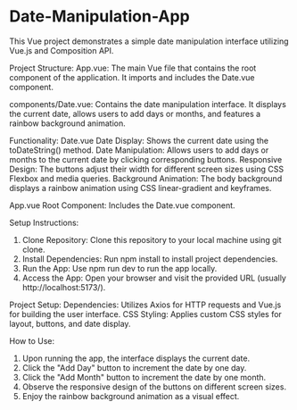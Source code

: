# Date-Manipulation-App
This Vue project demonstrates a simple date manipulation interface utilizing Vue.js and Composition API.

Project Structure:
App.vue: The main Vue file that contains the root component of the application. It imports and includes the Date.vue component.

components/Date.vue: Contains the date manipulation interface. It displays the current date, allows users to add days or months, and features a rainbow background animation.

Functionality:
Date.vue
Date Display: Shows the current date using the toDateString() method.
Date Manipulation: Allows users to add days or months to the current date by clicking corresponding buttons.
Responsive Design: The buttons adjust their width for different screen sizes using CSS Flexbox and media queries.
Background Animation: The body background displays a rainbow animation using CSS linear-gradient and keyframes.

App.vue
Root Component: Includes the Date.vue component.

Setup Instructions:
1. Clone Repository: Clone this repository to your local machine using git clone.
2. Install Dependencies: Run npm install to install project dependencies.
3. Run the App: Use npm run dev to run the app locally.
4. Access the App: Open your browser and visit the provided URL (usually http://localhost:5173/).

Project Setup:
Dependencies: Utilizes Axios for HTTP requests and Vue.js for building the user interface.
CSS Styling: Applies custom CSS styles for layout, buttons, and date display.

How to Use:
1. Upon running the app, the interface displays the current date.
2. Click the "Add Day" button to increment the date by one day.
3. Click the "Add Month" button to increment the date by one month.
4. Observe the responsive design of the buttons on different screen sizes.
5. Enjoy the rainbow background animation as a visual effect. 
